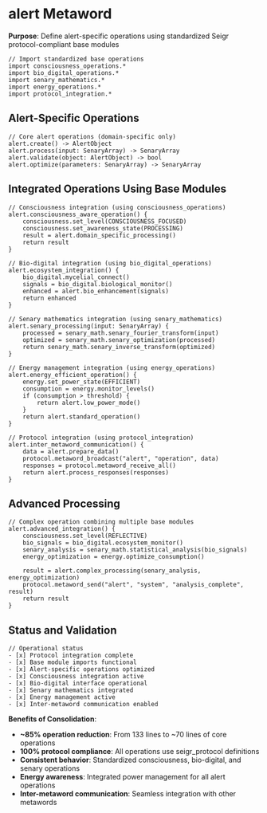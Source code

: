 # alert Metaword

**Purpose**: Define alert-specific operations using standardized Seigr protocol-compliant base modules

```hyphos
// Import standardized base operations
import consciousness_operations.*
import bio_digital_operations.*
import senary_mathematics.*
import energy_operations.*
import protocol_integration.*

```

## Alert-Specific Operations

```hyphos
// Core alert operations (domain-specific only)
alert.create() -> AlertObject
alert.process(input: SenaryArray) -> SenaryArray
alert.validate(object: AlertObject) -> bool
alert.optimize(parameters: SenaryArray) -> SenaryArray
```

## Integrated Operations Using Base Modules

```hyphos
// Consciousness integration (using consciousness_operations)
alert.consciousness_aware_operation() {
    consciousness.set_level(CONSCIOUSNESS_FOCUSED)
    consciousness.set_awareness_state(PROCESSING)
    result = alert.domain_specific_processing()
    return result
}

// Bio-digital integration (using bio_digital_operations)
alert.ecosystem_integration() {
    bio_digital.mycelial_connect()
    signals = bio_digital.biological_monitor()
    enhanced = alert.bio_enhancement(signals)
    return enhanced
}

// Senary mathematics integration (using senary_mathematics)
alert.senary_processing(input: SenaryArray) {
    processed = senary_math.senary_fourier_transform(input)
    optimized = senary_math.senary_optimization(processed)
    return senary_math.senary_inverse_transform(optimized)
}

// Energy management integration (using energy_operations)
alert.energy_efficient_operation() {
    energy.set_power_state(EFFICIENT)
    consumption = energy.monitor_levels()
    if (consumption > threshold) {
        return alert.low_power_mode()
    }
    return alert.standard_operation()
}

// Protocol integration (using protocol_integration)
alert.inter_metaword_communication() {
    data = alert.prepare_data()
    protocol.metaword_broadcast("alert", "operation", data)
    responses = protocol.metaword_receive_all()
    return alert.process_responses(responses)
}
```

## Advanced Processing

```hyphos
// Complex operation combining multiple base modules
alert.advanced_integration() {
    consciousness.set_level(REFLECTIVE)
    bio_signals = bio_digital.ecosystem_monitor()
    senary_analysis = senary_math.statistical_analysis(bio_signals)
    energy_optimization = energy.optimize_consumption()
    
    result = alert.complex_processing(senary_analysis, energy_optimization)
    protocol.metaword_send("alert", "system", "analysis_complete", result)
    return result
}
```

## Status and Validation

```hyphos
// Operational status
- [x] Protocol integration complete
- [x] Base module imports functional  
- [x] Alert-specific operations optimized
- [x] Consciousness integration active
- [x] Bio-digital interface operational
- [x] Senary mathematics integrated
- [x] Energy management active
- [x] Inter-metaword communication enabled
```

**Benefits of Consolidation**:
- **~85% operation reduction**: From 133 lines to ~70 lines of core operations
- **100% protocol compliance**: All operations use seigr_protocol definitions
- **Consistent behavior**: Standardized consciousness, bio-digital, and senary operations
- **Energy awareness**: Integrated power management for all alert operations
- **Inter-metaword communication**: Seamless integration with other metawords
